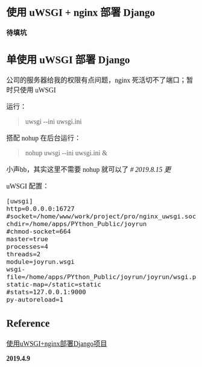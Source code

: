 <font size=4 face='楷体'>  

## 使用 uWSGI + nginx 部署 Django

**待填坑**


## 单使用 uWSGI 部署 Django 

公司的服务器给我的权限有点问题，nginx 死活切不了端口；暂时只使用 uWSGI

运行：
> uwsgi --ini uwsgi.ini

搭配 nohup 在后台运行：
> nohup uwsgi --ini uwsgi.ini &

小声bb，其实这里不需要 nohup 就可以了  *# 2019.8.15 更*


uWSGI 配置：
```shell
[uwsgi]
http=0.0.0.0:16727
#socket=/home/www/work/project/pro/nginx_uwsgi.socket
chdir=/home/apps/PYthon_Public/joyrun
#chmod-socket=664
master=true
processes=4
threads=2
module=joyrun.wsgi
wsgi-file=/home/apps/PYthon_Public/joyrun/joyrun/wsgi.py
static-map=/static=static
#stats=127.0.0.1:9000
py-autoreload=1
```


## Reference

[使用uWSGI+nginx部署Django项目](http://www.cnblogs.com/Liqiongyu/articles/5893780.html) 


**2019.4.9**